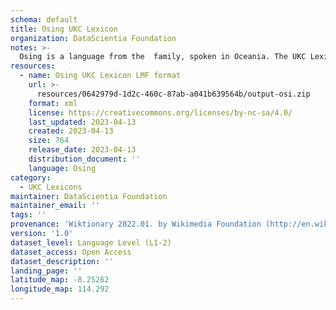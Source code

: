 ```yaml
---
schema: default
title: Osing UKC Lexicon
organization: DataScientia Foundation
notes: >-
  Osing is a language from the  family, spoken in Oceania. The UKC Lexicon of Osing is represented as a lexico-semantic network. It consists of words, word senses, synsets, as well as sense-level and synset-level relationships.
resources:
  - name: Osing UKC Lexicon LMF format
    url: >-
      resources/0642979d-1d2c-460c-87ab-a041b639564b/output-osi.zip
    format: xml
    license: https://creativecommons.org/licenses/by-nc-sa/4.0/
    last_updated: 2023-04-13
    created: 2023-04-13
    size: 764
    release_date: 2023-04-13
    distribution_document: ''
    language: Osing
category:
  - UKC Lexicons
maintainer: DataScientia Foundation
maintainer_email: ''
tags: ''
provenance: 'Wiktionary 2022.01. by Wikimedia Foundation (http://en.wiktionary.org); Princeton WordNet 2.1 by Princeton University (https://wordnet.princeton.edu)'
version: '1.0'
dataset_level: Language Level (L1-2)
dataset_access: Open Access
dataset_description: ''
landing_page: ''
latitude_map: -8.25262
longitude_map: 114.292
---
```

